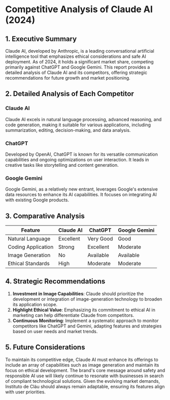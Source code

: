 # Competitive Analysis of Claude AI (2024)

## 1. Executive Summary
Claude AI, developed by Anthropic, is a leading conversational artificial intelligence tool that emphasizes ethical considerations and safe AI deployment. As of 2024, it holds a significant market share, competing primarily against ChatGPT and Google Gemini. This report provides a detailed analysis of Claude AI and its competitors, offering strategic recommendations for future growth and market positioning.

## 2. Detailed Analysis of Each Competitor
### Claude AI
Claude AI excels in natural language processing, advanced reasoning, and code generation, making it suitable for various applications, including summarization, editing, decision-making, and data analysis. 

### ChatGPT
Developed by OpenAI, ChatGPT is known for its versatile communication capabilities and ongoing optimizations on user interaction. It leads in creative tasks like storytelling and content generation.

### Google Gemini
Google Gemini, as a relatively new entrant, leverages Google's extensive data resources to enhance its AI capabilities. It focuses on integrating AI with existing Google products.

## 3. Comparative Analysis
| Feature           | Claude AI                | ChatGPT                      | Google Gemini               |
|-------------------|-------------------------|-----------------------------|-----------------------------|
| Natural Language   | Excellent               | Very Good                   | Good                        |
| Coding Application | Strong                  | Excellent                   | Moderate                    |
| Image Generation   | No                     | Available                   | Available                   |
| Ethical Standards   | High                    | Moderate                    | Moderate                    |

## 4. Strategic Recommendations
1. **Investment in Image Capabilities**: Claude should prioritize the development or integration of image-generation technology to broaden its application scope.
2. **Highlight Ethical Value**: Emphasizing its commitment to ethical AI in marketing can help differentiate Claude from competitors.
3. **Continuous Monitoring**: Implement a systematic approach to monitor competitors like ChatGPT and Gemini, adapting features and strategies based on user needs and market trends.

## 5. Future Considerations
To maintain its competitive edge, Claude AI must enhance its offerings to include an array of capabilities such as image generation and maintain its focus on ethical development. The brand's core message around safety and responsible AI use will likely continue to resonate with businesses in search of compliant technological solutions. Given the evolving market demands, Instituto de Cláu should always remain adaptable, ensuring its features align with user priorities.